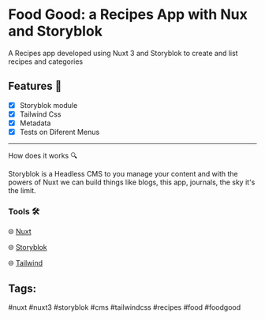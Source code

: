 # Food Good: a Recipes App with Nux and Storyblok

A Recipes app developed using Nuxt 3 and Storyblok to create and list recipes and categories

## Features 📜
- [x]  Storyblok module
- [x]  Tailwind Css
- [x]  Metadata
- [x]  Tests on Diferent Menus
---


How does it works 🔍

Storyblok is a Headless CMS to you manage your content and with the powers of Nuxt we can build things like blogs, this app, journals, the sky it's the limit.


### Tools 🛠️

🌐 [Nuxt](https://nuxt.com/)

🌐 [Storyblok](https://www.storyblok.com/)

🌐 [Tailwind](https://tailwindcss.com/)



## Tags:

\#nuxt \#nuxt3 \#storyblok \#cms \#tailwindcss \#recipes \#food \#foodgood

